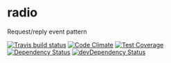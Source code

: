 # radio

Request/reply event pattern

[![Travis build status](http://img.shields.io/travis/risq/radio.svg?style=flat)](https://travis-ci.org/risq/radio)
[![Code Climate](https://codeclimate.com/github/risq/radio/badges/gpa.svg)](https://codeclimate.com/github/risq/radio)
[![Test Coverage](https://codeclimate.com/github/risq/radio/badges/coverage.svg)](https://codeclimate.com/github/risq/radio)
[![Dependency Status](https://david-dm.org/risq/radio.svg)](https://david-dm.org/risq/radio)
[![devDependency Status](https://david-dm.org/risq/radio/dev-status.svg)](https://david-dm.org/risq/radio#info=devDependencies)